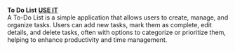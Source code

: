 <b>To Do List</b> 
<a href="https://peramchaitanyakrishna.github.io/To-Do-List/" target="_blank">**USE IT** </a>   <br> 
A To-Do List is a simple application that allows users to create, manage, and organize tasks. Users can add new tasks, mark them as complete, edit details, and delete tasks, often with options to categorize or prioritize them, helping to 
enhance productivity and time management.
